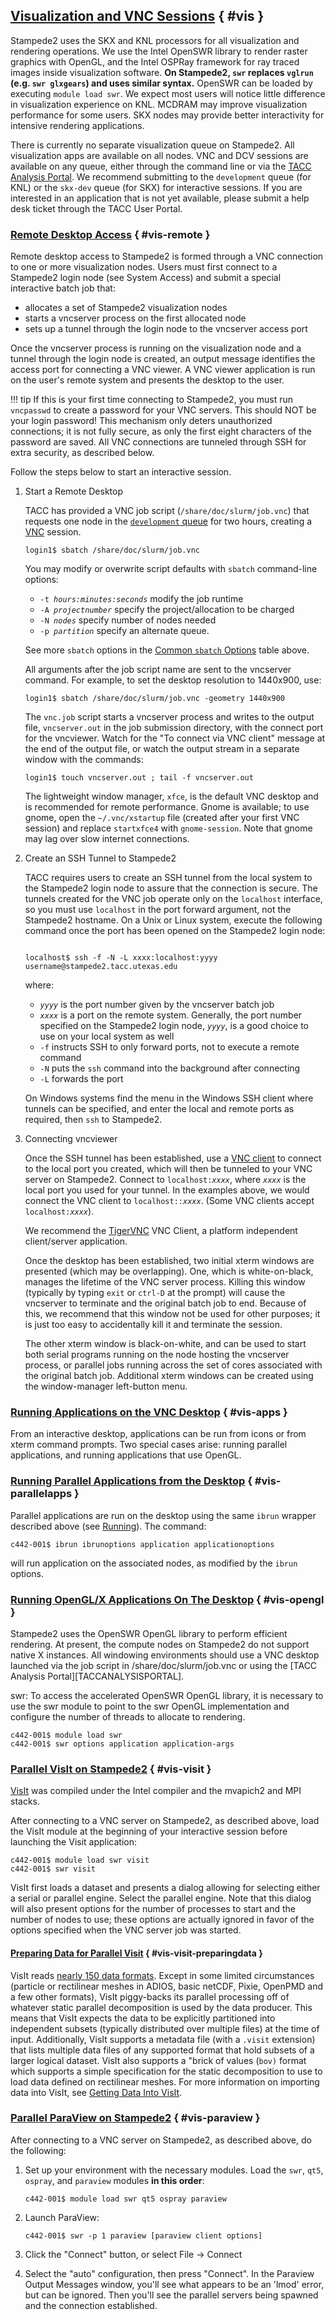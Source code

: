 ## [Visualization and VNC Sessions](#vis) { #vis }

Stampede2 uses the SKX and KNL processors for all visualization and rendering operations. We use the Intel OpenSWR library to render raster graphics with OpenGL, and the Intel OSPRay framework for ray traced images inside visualization software. **On Stampede2, `swr` replaces `vglrun` (e.g. `swr glxgears`) and uses similar syntax.** OpenSWR can be loaded by executing `module load swr`. We expect most users will notice little difference in visualization experience on KNL. MCDRAM may improve visualization performance for some users. SKX nodes may provide better interactivity for intensive rendering applications.

There is currently no separate visualization queue on Stampede2. All visualization apps are available on all nodes. VNC and DCV sessions are available on any queue, either through the command line or via the [TACC Analysis Portal](https://tap.tacc.utexas.edu/). We recommend submitting to the `development` queue (for KNL) or the `skx-dev` queue (for SKX) for interactive sessions. If you are interested in an application that is not yet available, please submit a help desk ticket through the TACC User Portal.


### [Remote Desktop Access](#vis-remote) { #vis-remote }

Remote desktop access to Stampede2 is formed through a VNC connection to one or more visualization nodes. Users must first connect to a Stampede2 login node (see System Access) and submit a special interactive batch job that:

*  allocates a set of Stampede2 visualization nodes 
*  starts a vncserver process on the first allocated node 
*  sets up a tunnel through the login node to the vncserver access port 

Once the vncserver process is running on the visualization node and a tunnel through the login node is created, an output message identifies the access port for connecting a VNC viewer. A VNC viewer application is run on the user's remote system and presents the desktop to the user.

!!! tip
	If this is your first time connecting to Stampede2, you must run `vncpasswd` to create a password for your VNC servers. This should NOT be your login password! This mechanism only deters unauthorized connections; it is not fully secure, as only the first eight characters of the password are saved. All VNC connections are tunneled through SSH for extra security, as described below.

Follow the steps below to start an interactive session.

1. Start a Remote Desktop 

	TACC has provided a VNC job script (`/share/doc/slurm/job.vnc`) that requests one node in the [`development` queue](#running-queues) for two hours, creating a [VNC](https://en.wikipedia.org/wiki/VNC) session.

	```cmd-line
	login1$ sbatch /share/doc/slurm/job.vnc
	```

	You may modify or overwrite script defaults with `sbatch` command-line options:

	*  <code>-t <i>hours:minutes:seconds</i></code> modify the job runtime 
	*  <code>-A <i>projectnumber</i></code> specify the project/allocation to be charged 
	*  <code>-N <i>nodes</i></code> specify number of nodes needed 
	*  <code>-p <i>partition</i></code> specify an alternate queue. 

	See more `sbatch` options in the [Common `sbatch` Options](#table6) table above.

	All arguments after the job script name are sent to the vncserver command. For example, to set the desktop resolution to 1440x900, use:

	```cmd-line
	login1$ sbatch /share/doc/slurm/job.vnc -geometry 1440x900
	```

	The `vnc.job` script starts a vncserver process and writes to the output file, `vncserver.out` in the job submission directory, with the connect port for the vncviewer. Watch for the "To connect via VNC client" message at the end of the output file, or watch the output stream in a separate window with the commands:

	```cmd-line
	login1$ touch vncserver.out ; tail -f vncserver.out
	```

	The lightweight window manager, `xfce`, is the default VNC desktop and is recommended for remote performance. Gnome is available; to use gnome, open the `~/.vnc/xstartup` file (created after your first VNC session) and replace `startxfce4` with `gnome-session`. Note that gnome may lag over slow internet connections.

1. Create an SSH Tunnel to Stampede2 

	TACC requires users to create an SSH tunnel from the local system to the Stampede2 login node to assure that the connection is secure.   The tunnels created for the VNC job operate only on the `localhost` interface, so you must use `localhost` in the port forward argument, not the Stampede2 hostname.  On a Unix or Linux system, execute the following command once the port has been opened on the Stampede2 login node:

	```cmd-line
	
	localhost$ ssh -f -N -L xxxx:localhost:yyyy username@stampede2.tacc.utexas.edu
	```

	where:

	*  <code><i>yyyy</i></code> is the port number given by the vncserver batch job 
	*  <code><i>xxxx</i></code> is a port on the remote system. Generally, the port number specified on the Stampede2 login node, <code><i>yyyy</i></code>, is a good choice to use on your local system as well 
	*  `-f` instructs SSH to only forward ports, not to execute a remote command 
	*  `-N` puts the `ssh` command into the background after connecting 
	*  `-L` forwards the port 

	On Windows systems find the menu in the Windows SSH client where tunnels can be specified, and enter the local and remote ports as required, then `ssh` to Stampede2.

1. Connecting vncviewer 

	Once the SSH tunnel has been established, use a [VNC client](https://en.wikipedia.org/wiki/Virtual_Network_Computing) to connect to the local port you created, which will then be tunneled to your VNC server on Stampede2. Connect to <code>localhost:<i>xxxx</i></code>, where <code><i>xxxx</i></code> is the local port you used for your tunnel. In the examples above, we would connect the VNC client to <code>localhost::<i>xxxx</i></code>. (Some VNC clients accept <code>localhost:<i>xxxx</i></code>).

	We recommend the [TigerVNC](http://sourceforge.net/projects/tigervnc/) VNC Client, a platform independent client/server application.

	Once the desktop has been established, two initial xterm windows are presented (which may be overlapping). One, which is white-on-black, manages the lifetime of the VNC server process. Killing this window (typically by typing `exit` or `ctrl-D` at the prompt) will cause the vncserver to terminate and the original batch job to end. Because of this, we recommend that this window not be used for other purposes; it is just too easy to accidentally kill it and terminate the session.

	The other xterm window is black-on-white, and can be used to start both serial programs running on the node hosting the vncserver process, or parallel jobs running across the set of cores associated with the original batch job. Additional xterm windows can be created using the window-manager left-button menu.

### [Running Applications on the VNC Desktop](#vis-apps) { #vis-apps }

From an interactive desktop, applications can be run from icons or from xterm command prompts. Two special cases arise: running parallel applications, and running applications that use OpenGL.

### [Running Parallel Applications from the Desktop](#vis-parallelapps) { #vis-parallelapps }

Parallel applications are run on the desktop using the same `ibrun` wrapper described above (see [Running](#running)). The command:

```cmd-line
c442-001$ ibrun ibrunoptions application applicationoptions
```

will run application on the associated nodes, as modified by the `ibrun` options.

### [Running OpenGL/X Applications On The Desktop](#vis-opengl) { #vis-opengl }

Stampede2 uses the OpenSWR OpenGL library to perform efficient rendering. At present, the compute nodes on Stampede2 do not support native X instances. All windowing environments should use a VNC desktop launched via the job script in /share/doc/slurm/job.vnc or using the [TACC Analysis Portal][TACCANALYSISPORTAL]. 

swr: To access the accelerated OpenSWR OpenGL library, it is necessary to use the swr module to point to the swr OpenGL implementation and configure the number of threads to allocate to rendering.  

```cmd-line
c442-001$ module load swr
c442-001$ swr options application application-args
```

### [Parallel VisIt on Stampede2](#vis-visit) { #vis-visit }

[VisIt](https://wci.llnl.gov/simulation/computer-codes/visit/manuals) was compiled under the Intel compiler and the mvapich2 and MPI stacks. 

After connecting to a VNC server on Stampede2, as described above, load the VisIt module at the beginning of your interactive session before launching the Visit application:

```cmd-line
c442-001$ module load swr visit
c442-001$ swr visit
```

VisIt first loads a dataset and presents a dialog allowing for selecting either a serial or parallel engine. Select the parallel engine. Note that this dialog will also present options for the number of processes to start and the number of nodes to use; these options are actually ignored in favor of the options specified when the VNC server job was started.

#### [Preparing Data for Parallel Visit](#vis-visit-preparingdata) { #vis-visit-preparingdata }

VisIt reads [nearly 150 data formats](https://github.com/visit-dav/visit/tree/develop/src/databases). Except in some limited circumstances (particle or rectilinear meshes in ADIOS, basic netCDF, Pixie, OpenPMD and a few other formats), VisIt piggy-backs its parallel processing off of whatever static parallel decomposition is used by the data producer. This means that VisIt expects the data to be explicitly partitioned into independent subsets (typically distributed over multiple files) at the time of input. Additionally, VisIt supports a metadata file (with a `.visit` extension) that lists multiple data files of any supported format that hold subsets of a larger logical dataset. VisIt also supports a "brick of values (`bov)` format which supports a simple specification for the static decomposition to use to load data defined on rectilinear meshes. For more information on importing data into VisIt, see [Getting Data Into VisIt](https://visit-dav.github.io/visit-website/pdfs/GettingDataIntoVisIt2.0.0.pdf?#page=97).

### [Parallel ParaView on Stampede2](#vis-paraview) { #vis-paraview }

After connecting to a VNC server on Stampede2, as described above, do the following:

1. Set up your environment with the necessary modules. Load the `swr`, `qt5`, `ospray`, and `paraview` modules **in this order**:

	```cmd-line
	c442-001$ module load swr qt5 ospray paraview
	```

1. Launch ParaView: 

	```cmd-line
	c442-001$ swr -p 1 paraview [paraview client options]
	```

1. Click the "Connect" button, or select File -&gt; Connect 

1. Select the "auto" configuration, then press "Connect".  In the Paraview Output Messages window, you'll see what appears to be an 'lmod' error, but can be ignored.  Then you'll see the parallel servers being spawned and the connection established.


